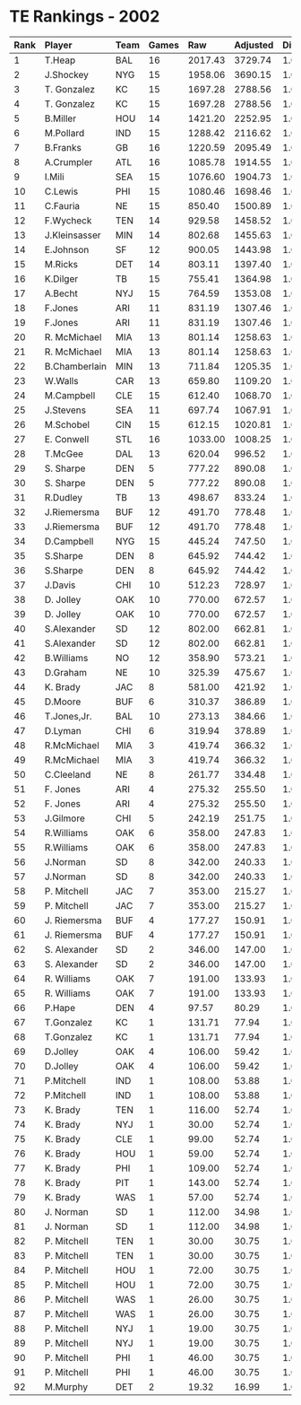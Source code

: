 # TE Rankings - 2002

| Rank | Player        | Team | Games | Raw     | Adjusted | Difficulty | Avg/Game | Typical | Consistency    | Trend    |
| :----| :-------------| :----| :-----| :-------| :--------| :----------| :--------| :-------| :--------------| :--------|
| 1    | T.Heap        | BAL  | 16    | 2017.43 | 3729.74  | 1.000      | 233.11   | 216.77  | 8/3/5          | +122.1%  |
| 2    | J.Shockey     | NYG  | 15    | 1958.06 | 3690.15  | 1.000      | 246.01   | 202.87  | 6/0/9          | +173.4%  |
| 3    | T. Gonzalez   | KC   | 15    | 1697.28 | 2788.56  | 1.000      | 185.90   | 63.91   | 8/0/8          | +134.7%  |
| 4    | T. Gonzalez   | KC   | 15    | 1697.28 | 2788.56  | 1.000      | 185.90   | 63.91   | 8/0/8          | +134.7%  |
| 5    | B.Miller      | HOU  | 14    | 1421.20 | 2252.95  | 1.000      | 160.93   | 164.70  | 8/0/6          | +88.3%   |
| 6    | M.Pollard     | IND  | 15    | 1288.42 | 2116.62  | 1.000      | 141.11   | 137.57  | 7/0/8          | +138.4%  |
| 7    | B.Franks      | GB   | 16    | 1220.59 | 2095.49  | 1.000      | 130.97   | 138.24  | 7/1/8          | +226.9%  |
| 8    | A.Crumpler    | ATL  | 16    | 1085.78 | 1914.55  | 1.000      | 119.66   | 116.44  | 8/0/8          | +175.9%  |
| 9    | I.Mili        | SEA  | 15    | 1076.60 | 1904.73  | 1.000      | 126.98   | 123.05  | 7/2/6          | +254.2%  |
| 10   | C.Lewis       | PHI  | 15    | 1080.46 | 1698.46  | 1.000      | 113.23   | 111.37  | 9/0/6          | +225.8%  |
| 11   | C.Fauria      | NE   | 15    | 850.40  | 1500.89  | 1.000      | 100.06   | 89.87   | 8/1/6          | +319.5%  |
| 12   | F.Wycheck     | TEN  | 14    | 929.58  | 1458.52  | 1.000      | 104.18   | 113.77  | 9/1/4          | +267.6%  |
| 13   | J.Kleinsasser | MIN  | 14    | 802.68  | 1455.63  | 1.000      | 103.97   | 102.67  | 6/1/7          | +157.0%  |
| 14   | E.Johnson     | SF   | 12    | 900.05  | 1443.98  | 1.000      | 120.33   | 123.97  | 8/0/4          | +640.5%  |
| 15   | M.Ricks       | DET  | 14    | 803.11  | 1397.40  | 1.000      | 99.81    | 83.11   | 7/0/7          | +144.9%  |
| 16   | K.Dilger      | TB   | 15    | 755.41  | 1364.98  | 1.000      | 91.00    | 103.42  | 8/2/5          | +319.7%  |
| 17   | A.Becht       | NYJ  | 15    | 764.59  | 1353.08  | 1.000      | 90.21    | 89.46   | 8/1/6          | +279.0%  |
| 18   | F.Jones       | ARI  | 11    | 831.19  | 1307.46  | 1.000      | 118.86   | 118.18  | 8/1/6          | +192.2%  |
| 19   | F.Jones       | ARI  | 11    | 831.19  | 1307.46  | 1.000      | 118.86   | 118.18  | 8/1/6          | +192.2%  |
| 20   | R. McMichael  | MIA  | 13    | 801.14  | 1258.63  | 1.000      | 96.82    | 77.13   | 10/0/6         | +295.0%  |
| 21   | R. McMichael  | MIA  | 13    | 801.14  | 1258.63  | 1.000      | 96.82    | 77.13   | 10/0/6         | +295.0%  |
| 22   | B.Chamberlain | MIN  | 13    | 711.84  | 1205.35  | 1.000      | 92.72    | 101.05  | 6/0/7          | +129.0%  |
| 23   | W.Walls       | CAR  | 13    | 659.80  | 1109.20  | 1.000      | 85.32    | 81.16   | 7/1/5          | +315.0%  |
| 24   | M.Campbell    | CLE  | 15    | 612.40  | 1068.70  | 1.000      | 71.25    | 62.29   | 8/1/6          | +396.5%  |
| 25   | J.Stevens     | SEA  | 11    | 697.74  | 1067.91  | 1.000      | 97.08    | 102.32  | 6/1/4          | +146.2%  |
| 26   | M.Schobel     | CIN  | 15    | 612.15  | 1020.81  | 1.000      | 68.05    | 71.20   | 9/0/6          | +344.8%  |
| 27   | E. Conwell    | STL  | 16    | 1033.00 | 1008.25  | 1.000      | 63.02    | 60.03   | 8/0/8          | +249.1%  |
| 28   | T.McGee       | DAL  | 13    | 620.04  | 996.52   | 1.000      | 76.66    | 68.94   | 7/0/6          | +330.5%  |
| 29   | S. Sharpe     | DEN  | 5     | 777.22  | 890.08   | 1.000      | 178.02   | 178.02  | None/None/None | None     |
| 30   | S. Sharpe     | DEN  | 5     | 777.22  | 890.08   | 1.000      | 178.02   | 178.02  | None/None/None | None     |
| 31   | R.Dudley      | TB   | 13    | 498.67  | 833.24   | 1.000      | 64.10    | 53.98   | 6/2/5          | +303.6%  |
| 32   | J.Riemersma   | BUF  | 12    | 491.70  | 778.48   | 1.000      | 64.87    | 61.95   | 9/0/7          | +206.8%  |
| 33   | J.Riemersma   | BUF  | 12    | 491.70  | 778.48   | 1.000      | 64.87    | 61.95   | 9/0/7          | +206.8%  |
| 34   | D.Campbell    | NYG  | 15    | 445.24  | 747.50   | 1.000      | 49.83    | 43.19   | 5/1/9          | +247.3%  |
| 35   | S.Sharpe      | DEN  | 8     | 645.92  | 744.42   | 1.000      | 93.05    | 110.59  | 7/1/5          | +298.3%  |
| 36   | S.Sharpe      | DEN  | 8     | 645.92  | 744.42   | 1.000      | 93.05    | 110.59  | 7/1/5          | +298.3%  |
| 37   | J.Davis       | CHI  | 10    | 512.23  | 728.97   | 1.000      | 72.90    | 68.74   | 5/1/4          | INACTIVE |
| 38   | D. Jolley     | OAK  | 10    | 770.00  | 672.57   | 1.000      | 67.26    | 51.10   | 6/1/7          | +315.3%  |
| 39   | D. Jolley     | OAK  | 10    | 770.00  | 672.57   | 1.000      | 67.26    | 51.10   | 6/1/7          | +315.3%  |
| 40   | S.Alexander   | SD   | 12    | 802.00  | 662.81   | 1.000      | 55.23    | 24.64   | 6/0/8          | +305.7%  |
| 41   | S.Alexander   | SD   | 12    | 802.00  | 662.81   | 1.000      | 55.23    | 24.64   | 6/0/8          | +305.7%  |
| 42   | B.Williams    | NO   | 12    | 358.90  | 573.21   | 1.000      | 47.77    | 51.38   | 6/0/6          | +794.7%  |
| 43   | D.Graham      | NE   | 10    | 325.39  | 475.67   | 1.000      | 47.57    | 49.55   | 7/0/3          | +261.8%  |
| 44   | K. Brady      | JAC  | 8     | 581.00  | 421.92   | 1.000      | 52.74    | 53.27   | 8/1/6          | +173.0%  |
| 45   | D.Moore       | BUF  | 6     | 310.37  | 386.89   | 1.000      | 64.48    | 75.40   | 4/0/2          | +452.8%  |
| 46   | T.Jones,Jr.   | BAL  | 10    | 273.13  | 384.66   | 1.000      | 38.47    | 38.97   | 6/0/4          | +541.8%  |
| 47   | D.Lyman       | CHI  | 6     | 319.94  | 378.89   | 1.000      | 63.15    | 34.38   | 4/0/2          | INACTIVE |
| 48   | R.McMichael   | MIA  | 3     | 419.74  | 366.32   | 1.000      | 122.11   | 122.11  | None/None/None | None     |
| 49   | R.McMichael   | MIA  | 3     | 419.74  | 366.32   | 1.000      | 122.11   | 122.11  | None/None/None | None     |
| 50   | C.Cleeland    | NE   | 8     | 261.77  | 334.48   | 1.000      | 41.81    | 51.54   | 5/0/3          | +224.6%  |
| 51   | F. Jones      | ARI  | 4     | 275.32  | 255.50   | 1.000      | 63.88    | 63.88   | None/None/None | None     |
| 52   | F. Jones      | ARI  | 4     | 275.32  | 255.50   | 1.000      | 63.88    | 63.88   | None/None/None | None     |
| 53   | J.Gilmore     | CHI  | 5     | 242.19  | 251.75   | 1.000      | 50.35    | 48.90   | 2/1/2          | N/A      |
| 54   | R.Williams    | OAK  | 6     | 358.00  | 247.83   | 1.000      | 41.30    | 41.30   | None/None/None | None     |
| 55   | R.Williams    | OAK  | 6     | 358.00  | 247.83   | 1.000      | 41.30    | 41.30   | None/None/None | None     |
| 56   | J.Norman      | SD   | 8     | 342.00  | 240.33   | 1.000      | 30.04    | 17.80   | 5/0/4          | +242.3%  |
| 57   | J.Norman      | SD   | 8     | 342.00  | 240.33   | 1.000      | 30.04    | 17.80   | 5/0/4          | +242.3%  |
| 58   | P. Mitchell   | JAC  | 7     | 353.00  | 215.27   | 1.000      | 30.75    | 18.54   | 7/0/6          | +292.5%  |
| 59   | P. Mitchell   | JAC  | 7     | 353.00  | 215.27   | 1.000      | 30.75    | 18.54   | 7/0/6          | +292.5%  |
| 60   | J. Riemersma  | BUF  | 4     | 177.27  | 150.91   | 1.000      | 37.73    | 37.73   | None/None/None | None     |
| 61   | J. Riemersma  | BUF  | 4     | 177.27  | 150.91   | 1.000      | 37.73    | 37.73   | None/None/None | None     |
| 62   | S. Alexander  | SD   | 2     | 346.00  | 147.00   | 1.000      | 73.50    | 73.50   | None/None/None | None     |
| 63   | S. Alexander  | SD   | 2     | 346.00  | 147.00   | 1.000      | 73.50    | 73.50   | None/None/None | None     |
| 64   | R. Williams   | OAK  | 7     | 191.00  | 133.93   | 1.000      | 19.13    | 24.19   | 7/1/5          | INACTIVE |
| 65   | R. Williams   | OAK  | 7     | 191.00  | 133.93   | 1.000      | 19.13    | 24.19   | 7/1/5          | INACTIVE |
| 66   | P.Hape        | DEN  | 4     | 97.57   | 80.29    | 1.000      | 20.07    | 29.70   | 3/0/1          | N/A      |
| 67   | T.Gonzalez    | KC   | 1     | 131.71  | 77.94    | 1.000      | 77.94    | 77.94   | None/None/None | None     |
| 68   | T.Gonzalez    | KC   | 1     | 131.71  | 77.94    | 1.000      | 77.94    | 77.94   | None/None/None | None     |
| 69   | D.Jolley      | OAK  | 4     | 106.00  | 59.42    | 1.000      | 14.86    | 14.86   | None/None/None | None     |
| 70   | D.Jolley      | OAK  | 4     | 106.00  | 59.42    | 1.000      | 14.86    | 14.86   | None/None/None | None     |
| 71   | P.Mitchell    | IND  | 1     | 108.00  | 53.88    | 1.000      | 53.88    | 53.88   | None/None/None | None     |
| 72   | P.Mitchell    | IND  | 1     | 108.00  | 53.88    | 1.000      | 53.88    | 53.88   | None/None/None | None     |
| 73   | K. Brady      | TEN  | 1     | 116.00  | 52.74    | 1.000      | 52.74    | 53.27   | 8/1/6          | +173.0%  |
| 74   | K. Brady      | NYJ  | 1     | 30.00   | 52.74    | 1.000      | 52.74    | 53.27   | 8/1/6          | +173.0%  |
| 75   | K. Brady      | CLE  | 1     | 99.00   | 52.74    | 1.000      | 52.74    | 53.27   | 8/1/6          | +173.0%  |
| 76   | K. Brady      | HOU  | 1     | 59.00   | 52.74    | 1.000      | 52.74    | 53.27   | 8/1/6          | +173.0%  |
| 77   | K. Brady      | PHI  | 1     | 109.00  | 52.74    | 1.000      | 52.74    | 53.27   | 8/1/6          | +173.0%  |
| 78   | K. Brady      | PIT  | 1     | 143.00  | 52.74    | 1.000      | 52.74    | 53.27   | 8/1/6          | +173.0%  |
| 79   | K. Brady      | WAS  | 1     | 57.00   | 52.74    | 1.000      | 52.74    | 53.27   | 8/1/6          | +173.0%  |
| 80   | J. Norman     | SD   | 1     | 112.00  | 34.98    | 1.000      | 34.98    | 34.98   | None/None/None | None     |
| 81   | J. Norman     | SD   | 1     | 112.00  | 34.98    | 1.000      | 34.98    | 34.98   | None/None/None | None     |
| 82   | P. Mitchell   | TEN  | 1     | 30.00   | 30.75    | 1.000      | 30.75    | 18.54   | 7/0/6          | +292.5%  |
| 83   | P. Mitchell   | TEN  | 1     | 30.00   | 30.75    | 1.000      | 30.75    | 18.54   | 7/0/6          | +292.5%  |
| 84   | P. Mitchell   | HOU  | 1     | 72.00   | 30.75    | 1.000      | 30.75    | 18.54   | 7/0/6          | +292.5%  |
| 85   | P. Mitchell   | HOU  | 1     | 72.00   | 30.75    | 1.000      | 30.75    | 18.54   | 7/0/6          | +292.5%  |
| 86   | P. Mitchell   | WAS  | 1     | 26.00   | 30.75    | 1.000      | 30.75    | 18.54   | 7/0/6          | +292.5%  |
| 87   | P. Mitchell   | WAS  | 1     | 26.00   | 30.75    | 1.000      | 30.75    | 18.54   | 7/0/6          | +292.5%  |
| 88   | P. Mitchell   | NYJ  | 1     | 19.00   | 30.75    | 1.000      | 30.75    | 18.54   | 7/0/6          | +292.5%  |
| 89   | P. Mitchell   | NYJ  | 1     | 19.00   | 30.75    | 1.000      | 30.75    | 18.54   | 7/0/6          | +292.5%  |
| 90   | P. Mitchell   | PHI  | 1     | 46.00   | 30.75    | 1.000      | 30.75    | 18.54   | 7/0/6          | +292.5%  |
| 91   | P. Mitchell   | PHI  | 1     | 46.00   | 30.75    | 1.000      | 30.75    | 18.54   | 7/0/6          | +292.5%  |
| 92   | M.Murphy      | DET  | 2     | 19.32   | 16.99    | 1.000      | 8.49     | 8.49    | 1/0/1          | N/A      |

